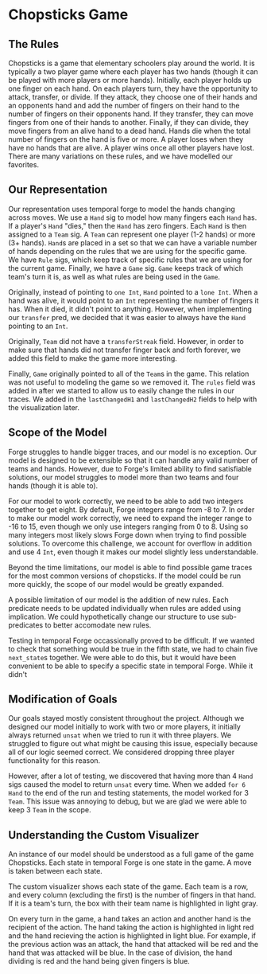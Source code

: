 # Chopsticks Game

## The Rules
Chopsticks is a game that elementary schoolers play around the world. It is typically a two player game where each player has two hands (though it can be played with more players or more hands). Initially, each player holds up one finger on each hand. On each players turn, they have the opportunity to attack, transfer, or divide. If they attack, they choose one of their hands and an opponents hand and add the number of fingers on their hand to the number of fingers on their opponents hand. If they transfer, they can move fingers from one of their hands to another. Finally, if they can divide, they move fingers from an alive hand to a dead hand. Hands die when the total number of fingers on the hand is five or more. A player loses when they have no hands that are alive. A player wins once all other players have lost. There are many variations on these rules, and we have modelled our favorites.

## Our Representation
Our representation uses temporal forge to model the hands changing across moves. We use a `Hand` sig to model how many fingers each `Hand` has. If a player's `Hand` "dies," then the `Hand` has zero fingers. Each `Hand` is then assigned to a `Team` sig. A `Team` can represent one player (1-2 hands) or more (3+ hands). `Hand`s are placed in a set so that we can have a variable number of hands depending on the rules that we are using for the specific game. We have `Rule` sigs, which keep track of specific rules that we are using for the current game. Finally, we have a `Game` sig. `Game` keeps track of which team's turn it is, as well as what rules are being used in the `Game`.

Originally, instead of pointing to `one Int`, `Hand` pointed to a `lone Int`. When a hand was alive, it would point to an `Int` representing the number of fingers it has. When it died, it didn't point to anything. However, when implementing our `transfer` pred, we decided that it was easier to always have the `Hand` pointing to an `Int`.

Originally, `Team` did not have a `transferStreak` field. However, in order to make sure that hands did not transfer finger back and forth forever, we added this field to make the game more interesting.

Finally, `Game` originally pointed to all of the `Team`s in the game. This relation was not useful to modeling the game so we removed it. The `rules` field was added in after we started to allow us to easily change the rules in our traces. We added in the `lastChangedH1` and `lastChangedH2` fields to help with the visualization later.

## Scope of the Model
Forge struggles to handle bigger traces, and our model is no exception. Our model is designed to be extensible so that it can handle any valid number of teams and hands. However, due to Forge's limited ability to find satisfiable solutions, our model struggles to model more than two teams and four hands (though it is able to). 

For our model to work correctly, we need to be able to add two integers together to get eight. By default, Forge integers range from -8 to 7. In order to make our model work correctly, we need to expand the integer range to -16 to 15, even though we only use integers ranging from 0 to 8. Using so many integers most likely slows Forge down when trying to find possible solutions. To overcome this challenge, we account for overflow in addition and use 4 `Int`, even though it makes our model slightly less understandable.

Beyond the time limitations, our model is able to find possible game traces for the most common versions of chopsticks. If the model could be run more quickly, the scope of our model would be greatly expanded.

A possible limitation of our model is the addition of new rules. Each predicate needs to be updated individually when rules are added using implication. We could hypothetically change our structure to use sub-predicates to better accomodate new rules.

Testing in temporal Forge occassionally proved to be difficult. If we wanted to check that something would be true in the fifth state, we had to chain five `next_state`s together. We were able to do this, but it would have been convenient to be able to specify a specific state in temporal Forge. While it didn't 

## Modification of Goals
Our goals stayed mostly consistent throughout the project. Although we designed our model initially to work with two or more players, it initially always returned `unsat` when we tried to run it with three players. We struggled to figure out what might be causing this issue, especially because all of our logic seemed correct. We considered dropping three player functionality for this reason.

However, after a lot of testing, we discovered that having more than 4 `Hand` sigs caused the model to return `unsat` every time. When we added `for 6 Hand` to the end of the run and testing statements, the model worked for 3 `Team`. This issue was annoying to debug, but we are glad we were able to keep 3 `Team` in the scope.

## Understanding the Custom Visualizer
An instance of our model should be understood as a full game of the game Chopsticks. Each state in temporal Forge is one state in the game. A move is taken between each state.

The custom visualizer shows each state of the game. Each team is a row, and every column (excluding the first) is the number of fingers in that hand. If it is a team's turn, the box with their team name is highlighted in light gray. 

On every turn in the game, a hand takes an action and another hand is the recipient of the action. The hand taking the action is highlighted in light red and the hand recieving the action is highlighted in light blue. For example, if the previous action was an attack, the hand that attacked will be red and the hand that was attacked will be blue. In the case of division, the hand dividing is red and the hand being given fingers is blue.